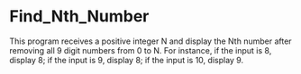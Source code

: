 # Find_Nth_Number
This program receives a positive integer N and display the Nth number after removing all 9 digit numbers from 0 to N. For instance, if the input is 8, display 8; if the input is 9, display 8; if the input is 10, display 9.
